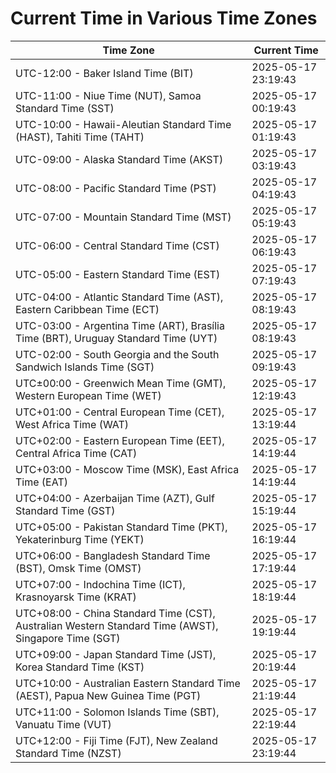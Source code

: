 # Current Time in Various Time Zones

| Time Zone | Current Time |
|-----------|--------------|
| UTC-12:00 - Baker Island Time (BIT) | 2025-05-17 23:19:43 |
| UTC-11:00 - Niue Time (NUT), Samoa Standard Time (SST) | 2025-05-17 00:19:43 |
| UTC-10:00 - Hawaii-Aleutian Standard Time (HAST), Tahiti Time (TAHT) | 2025-05-17 01:19:43 |
| UTC-09:00 - Alaska Standard Time (AKST) | 2025-05-17 03:19:43 |
| UTC-08:00 - Pacific Standard Time (PST) | 2025-05-17 04:19:43 |
| UTC-07:00 - Mountain Standard Time (MST) | 2025-05-17 05:19:43 |
| UTC-06:00 - Central Standard Time (CST) | 2025-05-17 06:19:43 |
| UTC-05:00 - Eastern Standard Time (EST) | 2025-05-17 07:19:43 |
| UTC-04:00 - Atlantic Standard Time (AST), Eastern Caribbean Time (ECT) | 2025-05-17 08:19:43 |
| UTC-03:00 - Argentina Time (ART), Brasília Time (BRT), Uruguay Standard Time (UYT) | 2025-05-17 08:19:43 |
| UTC-02:00 - South Georgia and the South Sandwich Islands Time (SGT) | 2025-05-17 09:19:43 |
| UTC±00:00 - Greenwich Mean Time (GMT), Western European Time (WET) | 2025-05-17 12:19:43 |
| UTC+01:00 - Central European Time (CET), West Africa Time (WAT) | 2025-05-17 13:19:44 |
| UTC+02:00 - Eastern European Time (EET), Central Africa Time (CAT) | 2025-05-17 14:19:44 |
| UTC+03:00 - Moscow Time (MSK), East Africa Time (EAT) | 2025-05-17 14:19:44 |
| UTC+04:00 - Azerbaijan Time (AZT), Gulf Standard Time (GST) | 2025-05-17 15:19:44 |
| UTC+05:00 - Pakistan Standard Time (PKT), Yekaterinburg Time (YEKT) | 2025-05-17 16:19:44 |
| UTC+06:00 - Bangladesh Standard Time (BST), Omsk Time (OMST) | 2025-05-17 17:19:44 |
| UTC+07:00 - Indochina Time (ICT), Krasnoyarsk Time (KRAT) | 2025-05-17 18:19:44 |
| UTC+08:00 - China Standard Time (CST), Australian Western Standard Time (AWST), Singapore Time (SGT) | 2025-05-17 19:19:44 |
| UTC+09:00 - Japan Standard Time (JST), Korea Standard Time (KST) | 2025-05-17 20:19:44 |
| UTC+10:00 - Australian Eastern Standard Time (AEST), Papua New Guinea Time (PGT) | 2025-05-17 21:19:44 |
| UTC+11:00 - Solomon Islands Time (SBT), Vanuatu Time (VUT) | 2025-05-17 22:19:44 |
| UTC+12:00 - Fiji Time (FJT), New Zealand Standard Time (NZST) | 2025-05-17 23:19:44 |
